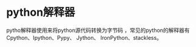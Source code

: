 # python解释器
  pytho解释器使用来将python源代码转换为字节码 ，常见的python的解释器有Cpython、Ipython、Pypy、 Jython、 IronPython、stackless。
  
<!--stackedit_data:
eyJoaXN0b3J5IjpbMTYwNTk1OTYxMF19
-->